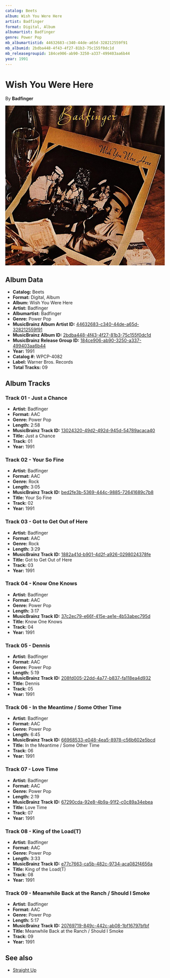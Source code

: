 ```yaml
---
catalog: Beets
album: Wish You Were Here
artist: Badfinger
format: Digital, Album
albumartist: Badfinger
genre: Power Pop
mb_albumartistid: 44632683-c340-44de-a65d-328212559f91
mb_albumid: 2bdba448-4f43-4f27-81b3-75c155f0dc1d
mb_releasegroupid: 184ce906-ab90-3250-a337-499403aa6b44
year: 1991
---
```


# Wish You Were Here

By **Badfinger**

![](../../assets/beetscovers/Badfinger-Wish_You_Were_Here.jpg)

## Album Data

- **Catalog:** Beets
- **Format:** Digital, Album
- **Album:** Wish You Were Here
- **Artist:** Badfinger
- **Albumartist:** Badfinger
- **Genre:** Power Pop
- **MusicBrainz Album Artist ID:** [44632683-c340-44de-a65d-328212559f91](https://musicbrainz.org/artist/44632683-c340-44de-a65d-328212559f91)
- **MusicBrainz Album ID:** [2bdba448-4f43-4f27-81b3-75c155f0dc1d](https://musicbrainz.org/release/2bdba448-4f43-4f27-81b3-75c155f0dc1d)
- **MusicBrainz Release Group ID:** [184ce906-ab90-3250-a337-499403aa6b44](https://musicbrainz.org/release-group/184ce906-ab90-3250-a337-499403aa6b44)
- **Year:** 1991
- **Catalog #:** WPCP-4082
- **Label:** Warner Bros. Records
- **Total Tracks:** 09

## Album Tracks

### Track 01 - Just a Chance

- **Artist:** Badfinger
- **Format:** AAC
- **Genre:** Power Pop
- **Length:** 2:58
- **MusicBrainz Track ID:** [13024320-49d2-492d-945d-54789acaca40](https://musicbrainz.org/recording/13024320-49d2-492d-945d-54789acaca40)
- **Title:** Just a Chance
- **Track:** 01
- **Year:** 1991

### Track 02 - Your So Fine

- **Artist:** Badfinger
- **Format:** AAC
- **Genre:** Rock
- **Length:** 3:05
- **MusicBrainz Track ID:** [bed2fe3b-5369-444c-9885-72641689c7b8](https://musicbrainz.org/recording/bed2fe3b-5369-444c-9885-72641689c7b8)
- **Title:** Your So Fine
- **Track:** 02
- **Year:** 1991

### Track 03 - Got to Get Out of Here

- **Artist:** Badfinger
- **Format:** AAC
- **Genre:** Rock
- **Length:** 3:29
- **MusicBrainz Track ID:** [1882a41d-b901-4d2f-a926-0298024378fe](https://musicbrainz.org/recording/1882a41d-b901-4d2f-a926-0298024378fe)
- **Title:** Got to Get Out of Here
- **Track:** 03
- **Year:** 1991

### Track 04 - Know One Knows

- **Artist:** Badfinger
- **Format:** AAC
- **Genre:** Power Pop
- **Length:** 3:17
- **MusicBrainz Track ID:** [37c2ec79-e66f-415e-ae1e-4b53abec795d](https://musicbrainz.org/recording/37c2ec79-e66f-415e-ae1e-4b53abec795d)
- **Title:** Know One Knows
- **Track:** 04
- **Year:** 1991

### Track 05 - Dennis

- **Artist:** Badfinger
- **Format:** AAC
- **Genre:** Power Pop
- **Length:** 5:19
- **MusicBrainz Track ID:** [208fd005-22dd-4a77-b837-fa118ea4d932](https://musicbrainz.org/recording/208fd005-22dd-4a77-b837-fa118ea4d932)
- **Title:** Dennis
- **Track:** 05
- **Year:** 1991

### Track 06 - In the Meantime / Some Other Time

- **Artist:** Badfinger
- **Format:** AAC
- **Genre:** Power Pop
- **Length:** 6:45
- **MusicBrainz Track ID:** [66968533-e048-4ea5-8978-c56b602e5bcd](https://musicbrainz.org/recording/66968533-e048-4ea5-8978-c56b602e5bcd)
- **Title:** In the Meantime / Some Other Time
- **Track:** 06
- **Year:** 1991

### Track 07 - Love Time

- **Artist:** Badfinger
- **Format:** AAC
- **Genre:** Power Pop
- **Length:** 2:19
- **MusicBrainz Track ID:** [67290cda-92e8-4b9a-91f2-c0c89a34ebea](https://musicbrainz.org/recording/67290cda-92e8-4b9a-91f2-c0c89a34ebea)
- **Title:** Love Time
- **Track:** 07
- **Year:** 1991

### Track 08 - King of the Load(T)

- **Artist:** Badfinger
- **Format:** AAC
- **Genre:** Power Pop
- **Length:** 3:33
- **MusicBrainz Track ID:** [e77c7663-ca5b-482c-9734-aca082f4656a](https://musicbrainz.org/recording/e77c7663-ca5b-482c-9734-aca082f4656a)
- **Title:** King of the Load(T)
- **Track:** 08
- **Year:** 1991

### Track 09 - Meanwhile Back at the Ranch / Should I Smoke

- **Artist:** Badfinger
- **Format:** AAC
- **Genre:** Power Pop
- **Length:** 5:17
- **MusicBrainz Track ID:** [20769719-849c-442c-ab08-1bf16797bfbf](https://musicbrainz.org/recording/20769719-849c-442c-ab08-1bf16797bfbf)
- **Title:** Meanwhile Back at the Ranch / Should I Smoke
- **Track:** 09
- **Year:** 1991


## See also

- [Straight Up](Straight_Up.md)
